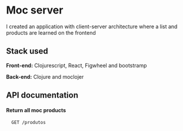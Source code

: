 # Moc server

I created an application with client-server architecture where a list and products are learned on the frontend

## Stack used

**Front-end:** Clojurescript, React, Figwheel and bootstramp 

**Back-end:** Clojure and moclojer


## API documentation

#### Return all moc products

```http
  GET /produtos
```

